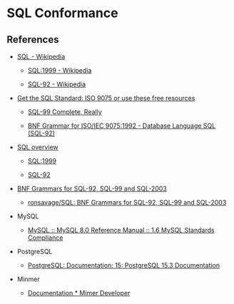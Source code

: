 # SQL Conformance

## References

-   [SQL - Wikipedia](https://en.wikipedia.org/wiki/SQL)

    -   [SQL:1999 - Wikipedia](https://en.wikipedia.org/wiki/SQL:1999)

    -   [SQL-92 - Wikipedia](https://en.wikipedia.org/wiki/SQL-92)

-   [Get the SQL Standard: ISO 9075 or use these free resources](https://modern-sql.com/standard)

    -   [SQL-99 Complete, Really](http://www.contrib.andrew.cmu.edu/~shadow/sql/sql1992.txt)

    -   [BNF Grammar for ISO/IEC 9075:1992 - Database Language SQL (SQL-92)](https://ronsavage.github.io/SQL/sql-92.bnf.html)

-   [SQL overview](https://jakewheat.github.io/sql-overview/)

    -   [SQL:1999](https://jakewheat.github.io/sql-overview/sql-1999-grammar.html)

    -   [SQL-92](https://jakewheat.github.io/sql-overview/sql-92-grammar.html)

-   [BNF Grammars for SQL-92, SQL-99 and SQL-2003](http://savage.net.au/SQL/index.html)

    -   [ronsavage/SQL: BNF Grammars for SQL-92, SQL-99 and SQL-2003](https://github.com/ronsavage/SQL)

-   MySQL

    -   [MySQL :: MySQL 8.0 Reference Manual :: 1.6 MySQL Standards Compliance](https://dev.mysql.com/doc/refman/8.0/en/compatibility.html)

-   PostgreSQL

    -   [PostgreSQL: Documentation: 15: PostgreSQL 15.3 Documentation](https://www.postgresql.org/docs/current/index.html)

-   Minmer

    -   [Documentation \* Mimer Developer](https://developer.mimer.com/products/documentation/)
